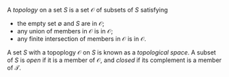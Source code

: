 A *topology* on a set $S$ is a set $\mathcal{O}$ of subsets of $S$ satisfying

- the empty set $\emptyset$ and $S$ are in $\mathcal{O}$;
- any union of members in $\mathcal{O}$ is in $\mathcal{O}$;
- any finite intersection of members in $\mathcal{O}$ is in $\mathcal{O}$.

A set $S$ with a topoplogy $\mathcal{O}$ on $S$ is known as a *topological space*. A subset of $S$ is *open* if it is a member of $\mathcal{O}$, and *closed* if its complement is a member of $\mathcal{T}$.
